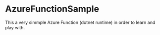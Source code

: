 ﻿# AzureFunctionSample
 
This a very simmple Azure Function (dotnet runtime) in order to learn and play with.
